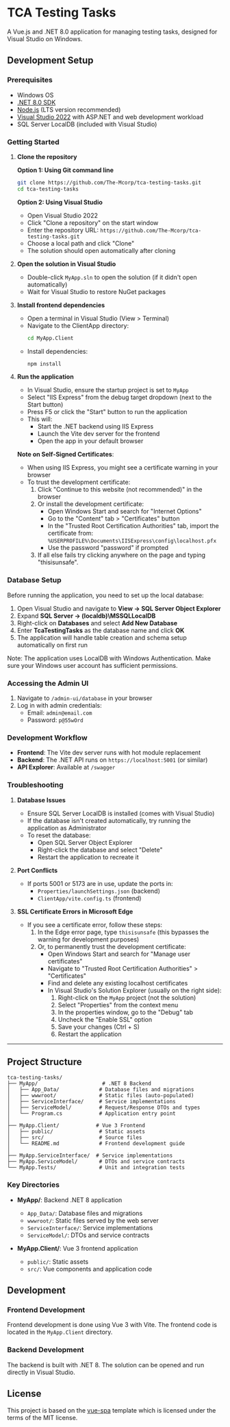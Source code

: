 # TCA Testing Tasks

A Vue.js and .NET 8.0 application for managing testing tasks, designed for Visual Studio on Windows.

## Development Setup

### Prerequisites

- Windows OS
- [.NET 8.0 SDK](https://dotnet.microsoft.com/download/dotnet/8.0)
- [Node.js](https://nodejs.org/) (LTS version recommended)
- [Visual Studio 2022](https://visualstudio.microsoft.com/vs/) with ASP.NET and web development workload
- SQL Server LocalDB (included with Visual Studio)

### Getting Started

1. **Clone the repository**

   **Option 1: Using Git command line**
   ```bash
   git clone https://github.com/The-Mcorp/tca-testing-tasks.git
   cd tca-testing-tasks
   ```

   **Option 2: Using Visual Studio**
   - Open Visual Studio 2022
   - Click "Clone a repository" on the start window
   - Enter the repository URL: `https://github.com/The-Mcorp/tca-testing-tasks.git`
   - Choose a local path and click "Clone"
   - The solution should open automatically after cloning

2. **Open the solution in Visual Studio**
   - Double-click `MyApp.sln` to open the solution (if it didn't open automatically)
   - Wait for Visual Studio to restore NuGet packages

3. **Install frontend dependencies**
   - Open a terminal in Visual Studio (View > Terminal)
   - Navigate to the ClientApp directory:
     ```bash
     cd MyApp.Client
     ```
   - Install dependencies:
     ```bash
     npm install
     ```

4. **Run the application**
   - In Visual Studio, ensure the startup project is set to `MyApp`
   - Select "IIS Express" from the debug target dropdown (next to the Start button)
   - Press F5 or click the "Start" button to run the application
   - This will:
     - Start the .NET backend using IIS Express
     - Launch the Vite dev server for the frontend
     - Open the app in your default browser

   **Note on Self-Signed Certificates**:
   - When using IIS Express, you might see a certificate warning in your browser
   - To trust the development certificate:
     1. Click "Continue to this website (not recommended)" in the browser
     2. Or install the development certificate:
        - Open Windows Start and search for "Internet Options"
        - Go to the "Content" tab > "Certificates" button
        - In the "Trusted Root Certification Authorities" tab, import the certificate from:
          `%USERPROFILE%\Documents\IISExpress\config\localhost.pfx`
        - Use the password "password" if prompted
      3. If all else fails try clicking anywhere on the page and typing "thisisunsafe".

### Database Setup

Before running the application, you need to set up the local database:

1. Open Visual Studio and navigate to **View → SQL Server Object Explorer**
2. Expand **SQL Server → (localdb)\MSSQLLocalDB**
3. Right-click on **Databases** and select **Add New Database**
4. Enter **TcaTestingTasks** as the database name and click **OK**
5. The application will handle table creation and schema setup automatically on first run

Note: The application uses LocalDB with Windows Authentication. Make sure your Windows user account has sufficient permissions.

### Accessing the Admin UI

1. Navigate to `/admin-ui/database` in your browser
2. Log in with admin credentials:
   - Email: `admin@email.com`
   - Password: `p@55wOrd`

### Development Workflow

- **Frontend**: The Vite dev server runs with hot module replacement
- **Backend**: The .NET API runs on `https://localhost:5001` (or similar)
- **API Explorer**: Available at `/swagger`

### Troubleshooting

1. **Database Issues**
   - Ensure SQL Server LocalDB is installed (comes with Visual Studio)
   - If the database isn't created automatically, try running the application as Administrator
   - To reset the database:
     - Open SQL Server Object Explorer
     - Right-click the database and select "Delete"
     - Restart the application to recreate it

2. **Port Conflicts**
   - If ports 5001 or 5173 are in use, update the ports in:
     - `Properties/launchSettings.json` (backend)
     - `ClientApp/vite.config.ts` (frontend)

3. **SSL Certificate Errors in Microsoft Edge**
   - If you see a certificate error, follow these steps:
     1. In the Edge error page, type `thisisunsafe` (this bypasses the warning for development purposes)
     2. Or, to permanently trust the development certificate:
        - Open Windows Start and search for "Manage user certificates"
        - Navigate to "Trusted Root Certification Authorities" > "Certificates"
        - Find and delete any existing localhost certificates
        - In Visual Studio's Solution Explorer (usually on the right side):
          1. Right-click on the `MyApp` project (not the solution)
          2. Select "Properties" from the context menu
          3. In the properties window, go to the "Debug" tab
          4. Uncheck the "Enable SSL" option
          5. Save your changes (Ctrl + S)
          6. Restart the application

---

## Project Structure

```
tca-testing-tasks/
├── MyApp/                     # .NET 8 Backend
│   ├── App_Data/             # Database files and migrations
│   ├── wwwroot/              # Static files (auto-populated)
│   ├── ServiceInterface/     # Service implementations
│   ├── ServiceModel/         # Request/Response DTOs and types
│   └── Program.cs            # Application entry point
│
├── MyApp.Client/            # Vue 3 Frontend
│   ├── public/               # Static assets
│   ├── src/                  # Source files
│   └── README.md             # Frontend development guide
│
├── MyApp.ServiceInterface/  # Service implementations
├── MyApp.ServiceModel/       # DTOs and service contracts
└── MyApp.Tests/              # Unit and integration tests
```

### Key Directories

- **MyApp/**: Backend .NET 8 application
  - `App_Data/`: Database files and migrations
  - `wwwroot/`: Static files served by the web server
  - `ServiceInterface/`: Service implementations
  - `ServiceModel/`: DTOs and service contracts

- **MyApp.Client/**: Vue 3 frontend application
  - `public/`: Static assets
  - `src/`: Vue components and application code

## Development

### Frontend Development

Frontend development is done using Vue 3 with Vite. The frontend code is located in the `MyApp.Client` directory.

### Backend Development

The backend is built with .NET 8. The solution can be opened and run directly in Visual Studio.

## License

This project is based on the [vue-spa](https://github.com/NetCoreTemplates/vue-spa) template which is licensed under the terms of the MIT license.
